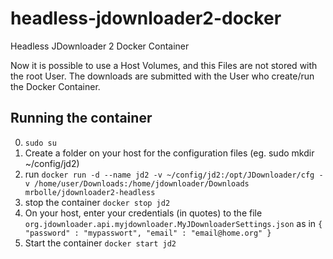 # headless-jdownloader2-docker
Headless JDownloader 2 Docker Container

Now it is possible to use a Host Volumes, and this Files are not stored with the root User.
The downloads are submitted with the User who create/run the Docker Container.

## Running the container
0. `sudo su`
1. Create a folder on your host for the configuration files (eg. sudo mkdir ~/config/jd2)
2. run `docker run -d --name jd2 -v ~/config/jd2:/opt/JDownloader/cfg -v /home/user/Downloads:/home/jdownloader/Downloads mrbolle/jdownloader2-headless`
3. stop the container `docker stop jd2`
4. On your host, enter your credentials (in quotes) to the file `org.jdownloader.api.myjdownloader.MyJDownloaderSettings.json` as in `{ "password" : "mypasswort", "email" : "email@home.org" }`
5. Start the container `docker start jd2`
